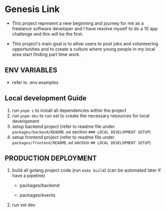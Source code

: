 # Genesis Link

- This project represent a new beginning and journey for me as a freelance software developer and I have resolve myself to do a 10 app challenge and this will be the first.

- This project's main goal is to allow users to post jobs and volunteering opportunities and to create a culture where young people in my local area start finding part time work.

## ENV VARIABLES

- refer to .env.examples

## Local development Guide

1. run `pnpm i` to install all dependencies within the project
2. run `pnpm dev` to run sst to create the necessary resources for local development
3. setup backend project (refer to readme file under `packages/backend/README.md` section `### LOCAL DEVELOPMENT SETUP`)
4. setup frontend project (refer to readme file under `packages/frontend/README.md` section `## LOCAL DEVELOPMENT SETUP`)

## PRODUCTION DEPLOYMENT

1. build all golang project code (run `make build`) (can be automated later if have a pipeline)

   - packages/backend

   - packages/events

2. run sst dev
